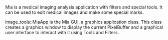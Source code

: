 Mia is a medical imaging analysis application with filters and special tools. It can be used to edit medical
images and make some special marks.

image_tools::MiaApp is the Mia GUI, a graphics application class. This class creates a graphics window to
display the current PixelBuffer and a graphical user interface to interact with it using Tools and Filters.
